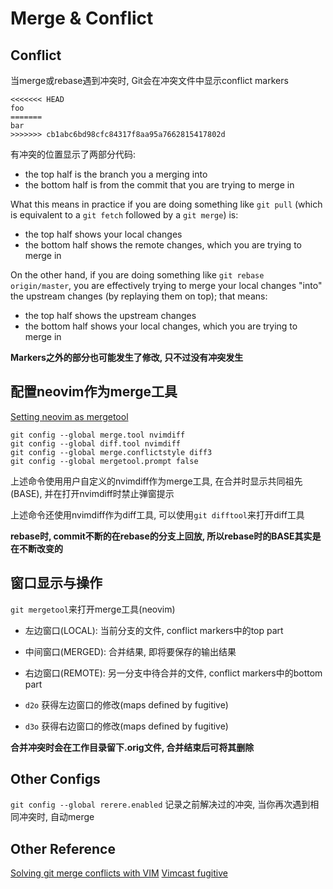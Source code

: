 # Merge & Conflict

## Conflict
当merge或rebase遇到冲突时, Git会在冲突文件中显示conflict markers
```
<<<<<<< HEAD
foo
=======
bar
>>>>>>> cb1abc6bd98cfc84317f8aa95a7662815417802d
```

有冲突的位置显示了两部分代码:
* the top half is the branch you a merging into
* the bottom half is from the commit that you are trying to merge in

What this means in practice if you are doing something like `git pull` (which is equivalent to a `git fetch` followed by a `git merge`) is:
* the top half shows your local changes
* the bottom half shows the remote changes, which you are trying to merge in

On the other hand, if you are doing something like `git rebase origin/master`, you are effectively trying to merge your local changes
"into" the upstream changes (by replaying them on top); that means:
* the top half shows the upstream changes
* the bottom half shows your local changes, which you are trying to merge in

**Markers之外的部分也可能发生了修改, 只不过没有冲突发生**

## 配置neovim作为merge工具
[Setting neovim as mergetool](https://www.grzegorowski.com/using-vim-or-neovim-nvim-as-a-git-mergetool)
```shell
git config --global merge.tool nvimdiff
git config --global diff.tool nvimdiff
git config --global merge.conflictstyle diff3
git config --global mergetool.prompt false
```

上述命令使用用户自定义的nvimdiff作为merge工具, 在合并时显示共同祖先(BASE), 并在打开nvimdiff时禁止弹窗提示

上述命令还使用nvimdiff作为diff工具, 可以使用`git difftool`来打开diff工具

**rebase时, commit不断的在rebase的分支上回放, 所以rebase时的BASE其实是在不断改变的**

## 窗口显示与操作

`git mergetool`来打开merge工具(neovim)

* 左边窗口(LOCAL): 当前分支的文件, conflict markers中的top part
* 中间窗口(MERGED): 合并结果, 即将要保存的输出结果
* 右边窗口(REMOTE): 另一分支中待合并的文件, conflict markers中的bottom part

* `d2o` 获得左边窗口的修改(maps defined by fugitive)
* `d3o` 获得右边窗口的修改(maps defined by fugitive)

**合并冲突时会在工作目录留下.orig文件, 合并结束后可将其删除**

## Other Configs
`git config --global rerere.enabled` 记录之前解决过的冲突, 当你再次遇到相同冲突时, 自动merge

## Other Reference
[Solving git merge conflicts with VIM](https://medium.com/prodopsio/solving-git-merge-conflicts-with-vim-c8a8617e3633)
[Vimcast fugitive](http://vimcasts.org/episodes/fugitive-vim-resolving-merge-conflicts-with-vimdiff/)

